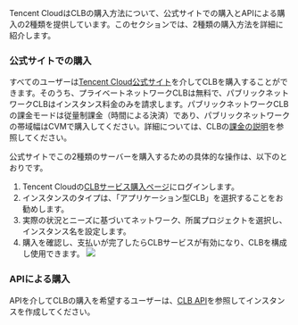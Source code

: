 Tencent CloudはCLBの購入方法について、公式サイトでの購入とAPIによる購入の2種類を提供しています。このセクションでは、2種類の購入方法を詳細に紹介します。

### 公式サイトでの購入
すべてのユーザーは[Tencent Cloud公式サイト](https://buy.cloud.tencent.com/lb)を介してCLBを購入することができます。そのうち、プライベートネットワークCLBは無料で、パブリックネットワークCLBはインスタンス料金のみを請求します。パブリックネットワークCLBの課金モードは従量制課金（時間による決済）であり、パブリックネットワークの帯域幅はCVMで購入してください。詳細については、CLBの[課金の説明](https://cloud.tencent.com/document/product/214/8848)を参照してください。

公式サイトでこの2種類のサーバーを購入するための具体的な操作は、以下のとおりです。
1. Tencent Cloudの[CLBサービス購入ページ](https://buy.cloud.tencent.com/lb)にログインします。
2. インスタンスのタイプは、「アプリケーション型CLB」を選択することをお勧めします。
3. 実際の状況とニーズに基づいてネットワーク、所属プロジェクトを選択し、インスタンス名を設定します。
4. 購入を確認し、支払いが完了したらCLBサービスが有効になり、CLBを構成し使用できます。
![](https://main.qcloudimg.com/raw/506ee808a9480e82585b953613e14512.png)

### APIによる購入
APIを介してCLBの購入を希望するユーザーは、[CLB API](http://cloud.tencent.com/doc/api/244/%E7%AE%80%E4%BB%8B)を参照してインスタンスを作成してください。

